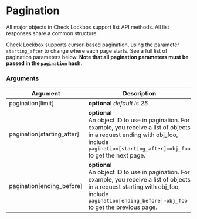 # Pagination

All major objects in Check Lockbox support list API methods.  All list responses share a common structure.

Check Lockbox supports cursor-based pagination, using the parameter `starting_after` to change where each page starts.  See a full list of pagination parameters below.  **Note that all pagination parameters must be passed in the `pagination` hash.**

### Arguments

Argument | Description
--------- | -----------
pagination[limit] | **optional** *default is 25*
pagination[starting_after] | **optional**<br>An object ID to use in pagination. For example, you receive a list of objects in a request ending with obj_foo, include `pagination[starting_after]=obj_foo` to get the next page.
pagination[ending_before] | **optional**<br>An object ID to use in pagination. For example, you receive a list of objects in a request starting with obj_foo, include `pagination[ending_before]=obj_foo` to get the previous page.
